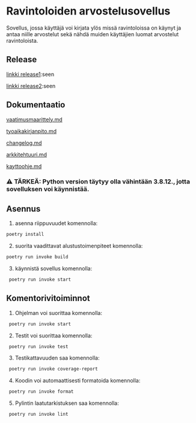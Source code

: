 # Ravintoloiden arvostelusovellus

Sovellus, jossa käyttäjä voi kirjata ylös missä ravintoloissa on käynyt ja antaa niille arvostelut sekä nähdä muiden käyttäjien luomat arvostelut ravintoloista.

## Release
[linkki release1](https://github.com/janikakalliokoski/ot-harjoitustyo/releases/tag/viikko5):seen

[linkki release2](https://github.com/janikakalliokoski/ot-harjoitustyo/releases/tag/viikko6):seen

## Dokumentaatio

[vaatimusmaarittely.md](https://github.com/janikakalliokoski/ot-harjoitustyo/blob/master/dokumentaatio/vaatimusmaarittely.md)

[tyoaikakirjanpito.md](https://github.com/janikakalliokoski/ot-harjoitustyo/blob/master/dokumentaatio/tyoaikakirjanpito.md)

[changelog.md](https://github.com/janikakalliokoski/ot-harjoitustyo/blob/master/dokumentaatio/changelog.md)

[arkkitehtuuri.md](https://github.com/janikakalliokoski/ot-harjoitustyo/blob/master/dokumentaatio/arkkitehtuuri.md)

[kayttoohje.md](https://github.com/janikakalliokoski/ot-harjoitustyo/blob/master/dokumentaatio/kayttoohje.md)

### ⚠️ TÄRKEÄ: Python version täytyy olla vähintään 3.8.12., jotta sovelluksen voi käynnistää.

## Asennus

1. asenna riippuvuudet komennolla:
```bash
poetry install
```
2. suorita vaadittavat alustustoimenpiteet komennolla: 
```bash 
poetry run invoke build
```
3. käynnistä sovellus komennolla:
```bash
 poetry run invoke start
 ```

## Komentorivitoiminnot

1. Ohjelman voi suorittaa komennolla:
```bash
 poetry run invoke start
 ```
2. Testit voi suorittaa komennolla:
```bash
 poetry run invoke test
 ```
3. Testikattavuuden saa komennolla:
```bash
 poetry run invoke coverage-report
 ```
4. Koodin voi automaattisesti formatoida komennolla:
```bash
 poetry run invoke format
 ```
5. Pylintin laatutarkistuksen saa komennolla:
```bash
 poetry run invoke lint
 ```
